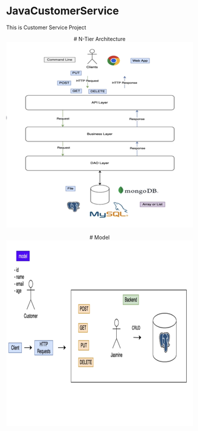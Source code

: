 # JavaCustomerService

This is Customer Service Project


<p align="center">
# N-Tier Architecture
<img src="/img/ntier.png?raw=true" alt="Diagram" width="800" height="500">
</p>

<p align="center">
# Model

<img src="/img/model.png?raw=true" alt="Diagram" width="800" height="500">
</p>










